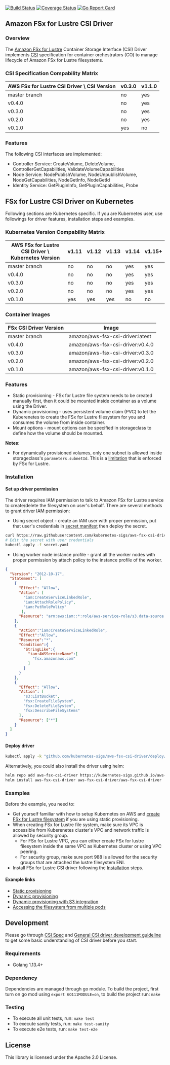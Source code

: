 [![Build Status](https://travis-ci.org/kubernetes-sigs/aws-fsx-csi-driver.svg?branch=master)](https://travis-ci.org/kubernetes-sigs/aws-fsx-csi-driver)
[![Coverage Status](https://coveralls.io/repos/github/kubernetes-sigs/aws-fsx-csi-driver/badge.svg?branch=master)](https://coveralls.io/github/kubernetes-sigs/aws-fsx-csi-driver?branch=master)
[![Go Report Card](https://goreportcard.com/badge/github.com/kubernetes-sigs/aws-fsx-csi-driver)](https://goreportcard.com/report/github.com/kubernetes-sigs/aws-fsx-csi-driver)

## Amazon FSx for Lustre CSI Driver
### Overview

The [Amazon FSx for Lustre](https://aws.amazon.com/fsx/lustre/) Container Storage Interface (CSI) Driver implements [CSI](https://github.com/container-storage-interface/spec/blob/master/spec.md) specification for container orchestrators (CO) to manage lifecycle of Amazon FSx for Lustre filesystems.

### CSI Specification Compability Matrix
| AWS FSx for Lustre CSI Driver \ CSI Version       | v0.3.0| v1.1.0 |
|---------------------------------------------------|-------|--------|
| master branch                                     | no    | yes    |
| v0.4.0                                            | no    | yes    |
| v0.3.0                                            | no    | yes    |
| v0.2.0                                            | no    | yes    |
| v0.1.0                                            | yes   | no     |

### Features
The following CSI interfaces are implemented:
* Controller Service: CreateVolume, DeleteVolume, ControllerGetCapabilities, ValidateVolumeCapabilities
* Node Service: NodePublishVolume, NodeUnpublishVolume, NodeGetCapabilities, NodeGetInfo, NodeGetId
* Identity Service: GetPluginInfo, GetPluginCapabilities, Probe

## FSx for Lustre CSI Driver on Kubernetes
Following sections are Kubernetes specific. If you are Kubernetes user, use followings for driver features, installation steps and examples.

### Kubernetes Version Compability Matrix
| AWS FSx for Lustre CSI Driver \ Kubernetes Version| v1.11 | v1.12 | v1.13 | v1.14 | v1.15+ |
|---------------------------------------------------|-------|-------|-------|-------|--------|
| master branch                                     | no    | no    | no    | yes   | yes    |
| v0.4.0                                            | no    | no    | no    | yes   | yes    |
| v0.3.0                                            | no    | no    | no    | yes   | yes    |
| v0.2.0                                            | no    | no    | no    | yes   | yes    |
| v0.1.0                                            | yes   | yes   | yes   | no    | no     |

### Container Images
|FSx CSI Driver Version     | Image                               |
|---------------------------|-------------------------------------|
|master branch              |amazon/aws-fsx-csi-driver:latest     |
|v0.4.0                     |amazon/aws-fsx-csi-driver:v0.4.0     |
|v0.3.0                     |amazon/aws-fsx-csi-driver:v0.3.0     |
|v0.2.0                     |amazon/aws-fsx-csi-driver:v0.2.0     |
|v0.1.0                     |amazon/aws-fsx-csi-driver:v0.1.0     |

### Features
* Static provisioning - FSx for Lustre file system needs to be created manually first, then it could be mounted inside container as a volume using the Driver.
* Dynamic provisioning - uses persistent volume claim (PVC) to let the Kuberenetes to create the FSx for Lustre filesystem for you and consumes the volume from inside container.
* Mount options - mount options can be specified in storageclass to define how the volume should be mounted.

**Notes**:
* For dynamically provisioned volumes, only one subnet is allowed inside storageclass's `parameters.subnetId`. This is a [limitation](https://docs.aws.amazon.com/fsx/latest/APIReference/API_CreateFileSystem.html#FSx-CreateFileSystem-request-SubnetIds) that is enforced by FSx for Lustre.

### Installation
#### Set up driver permission
The driver requires IAM permission to talk to Amazon FSx for Lustre service to create/delete the filesystem on user's behalf. There are several methods to grant driver IAM permission:
* Using secret object - create an IAM user with proper permission, put that user's credentials in [secret manifest](../deploy/kubernetes/secret.yaml) then deploy the secret.

```sh
curl https://raw.githubusercontent.com/kubernetes-sigs/aws-fsx-csi-driver/master/deploy/kubernetes/secret.yaml > secret.yaml
# Edit the secret with user credentials
kubectl apply -f secret.yaml
```

* Using worker node instance profile - grant all the worker nodes with proper permission by attach policy to the instance profile of the worker.

```json
{
  "Version": "2012-10-17",
  "Statement": [
    {
      "Effect": "Allow",
      "Action": [
        "iam:CreateServiceLinkedRole",
        "iam:AttachRolePolicy",
        "iam:PutRolePolicy"
       ],
      "Resource": "arn:aws:iam::*:role/aws-service-role/s3.data-source.lustre.fsx.amazonaws.com/*"
    },
    {
      "Action":"iam:CreateServiceLinkedRole",
      "Effect":"Allow",
      "Resource":"*",
      "Condition":{
        "StringLike":{
          "iam:AWSServiceName":[
            "fsx.amazonaws.com"
          ]
        }
      }
    },
    {
      "Effect": "Allow",
      "Action": [
        "s3:ListBucket",
        "fsx:CreateFileSystem",
        "fsx:DeleteFileSystem",
        "fsx:DescribeFileSystems"
      ],
      "Resource": ["*"]
    }
  ]
}
```

#### Deploy driver
```sh
kubectl apply -k "github.com/kubernetes-sigs/aws-fsx-csi-driver/deploy/kubernetes/overlays/stable/?ref=master"
```

Alternatively, you could also install the driver using helm:
```sh
helm repo add aws-fsx-csi-driver https://kubernetes-sigs.github.io/aws-fsx-csi-driver/
helm install aws-fsx-csi-driver aws-fsx-csi-driver/aws-fsx-csi-driver
```
### Examples
Before the example, you need to:
* Get yourself familiar with how to setup Kubernetes on AWS and [create FSx for Lustre filesystem](https://docs.aws.amazon.com/fsx/latest/LustreGuide/getting-started.html#getting-started-step1) if you are using static provisioning.
* When creating FSx for Lustre file system, make sure its VPC is accessible from Kuberenetes cluster's VPC and network traffic is allowed by security group.
  * For FSx for Lustre VPC, you can either create FSx for lustre filesystem inside the same VPC as Kubernetes cluster or using VPC peering.
  * For security group, make sure port 988 is allowed for the security groups that are attached the lustre filesystem ENI.
* Install FSx for Lustre CSI driver following the [Installation](README.md#Installation) steps.

#### Example links
* [Static provisioning](../examples/kubernetes/static_provisioning/README.md)
* [Dynamic provisioning](../examples/kubernetes/dynamic_provisioning/README.md)
* [Dynamic provisioning with S3 integration](../examples/kubernetes/dynamic_provisioning_s3/README.md)
* [Accessing the filesystem from multiple pods](../examples/kubernetes/multiple_pods/README.md)

## Development
Please go through [CSI Spec](https://github.com/container-storage-interface/spec/blob/master/spec.md) and [General CSI driver development guideline](https://kubernetes-csi.github.io/docs/Development.html) to get some basic understanding of CSI driver before you start.

### Requirements
* Golang 1.13.4+

### Dependency
Dependencies are managed through go module. To build the project, first turn on go mod using `export GO111MODULE=on`, to build the project run: `make`

### Testing
* To execute all unit tests, run: `make test`
* To execute sanity tests, run: `make test-sanity`
* To execute e2e tests, run: `make test-e2e`

## License
This library is licensed under the Apache 2.0 License.
